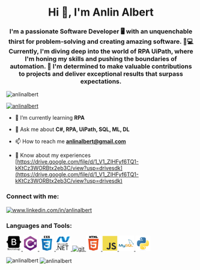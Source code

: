<h1 align="center">Hi 👋, I'm Anlin Albert</h1>
<h3 align="center">I'm a passionate Software Developer 🖥️ with an unquenchable thirst for problem-solving and creating amazing software. 💪💻Currently, I'm diving deep into the world of RPA UiPath, where I'm honing my skills and pushing the boundaries of automation. 🚀 I'm determined to make valuable contributions to projects and deliver exceptional results that surpass expectations.</h3>

<p align="left"> <img src="https://komarev.com/ghpvc/?username=anlinalbert&label=Profile%20views&color=0e75b6&style=flat" alt="anlinalbert" /> </p>

<p align="left"> <a href="https://github.com/ryo-ma/github-profile-trophy"><img src="https://github-profile-trophy.vercel.app/?username=anlinalbert" alt="anlinalbert" /></a> </p>

- 🌱 I’m currently learning **RPA**

- 💬 Ask me about **C#, RPA, UiPath, SQL, ML, DL**

- 📫 How to reach me **anlinalbert@gmail.com**

- 📄 Know about my experiences [https://drive.google.com/file/d/1_V1_ZIHFyf6TQ1-kKtCz3WORBtx2eb3C/view?usp=drivesdk](https://drive.google.com/file/d/1_V1_ZIHFyf6TQ1-kKtCz3WORBtx2eb3C/view?usp=drivesdk)

<h3 align="left">Connect with me:</h3>
<p align="left">
<a href="https://linkedin.com/in/anlinalbert" target="blank"><img align="center" src="https://raw.githubusercontent.com/rahuldkjain/github-profile-readme-generator/master/src/images/icons/Social/linked-in-alt.svg" alt="www.linkedin.com/in/anlinalbert" height="30" width="40" /></a>
</p>

<h3 align="left">Languages and Tools:</h3>
<p align="left"> <a href="https://getbootstrap.com" target="_blank" rel="noreferrer"> <img src="https://raw.githubusercontent.com/devicons/devicon/master/icons/bootstrap/bootstrap-plain-wordmark.svg" alt="bootstrap" width="40" height="40"/> </a> <a href="https://www.w3schools.com/cs/" target="_blank" rel="noreferrer"> <img src="https://raw.githubusercontent.com/devicons/devicon/master/icons/csharp/csharp-original.svg" alt="csharp" width="40" height="40"/> </a> <a href="https://www.w3schools.com/css/" target="_blank" rel="noreferrer"> <img src="https://raw.githubusercontent.com/devicons/devicon/master/icons/css3/css3-original-wordmark.svg" alt="css3" width="40" height="40"/> </a> <a href="https://dotnet.microsoft.com/" target="_blank" rel="noreferrer"> <img src="https://raw.githubusercontent.com/devicons/devicon/master/icons/dot-net/dot-net-original-wordmark.svg" alt="dotnet" width="40" height="40"/> </a> <a href="https://git-scm.com/" target="_blank" rel="noreferrer"> <img src="https://www.vectorlogo.zone/logos/git-scm/git-scm-icon.svg" alt="git" width="40" height="40"/> </a> <a href="https://www.w3.org/html/" target="_blank" rel="noreferrer"> <img src="https://raw.githubusercontent.com/devicons/devicon/master/icons/html5/html5-original-wordmark.svg" alt="html5" width="40" height="40"/> </a> <a href="https://developer.mozilla.org/en-US/docs/Web/JavaScript" target="_blank" rel="noreferrer"> <img src="https://raw.githubusercontent.com/devicons/devicon/master/icons/javascript/javascript-original.svg" alt="javascript" width="40" height="40"/> </a> <a href="https://www.mysql.com/" target="_blank" rel="noreferrer"> <img src="https://raw.githubusercontent.com/devicons/devicon/master/icons/mysql/mysql-original-wordmark.svg" alt="mysql" width="40" height="40"/> </a> <a href="https://www.python.org" target="_blank" rel="noreferrer"> <img src="https://raw.githubusercontent.com/devicons/devicon/master/icons/python/python-original.svg" alt="python" width="40" height="40"/> </a> </p>

<p><img align="left" src="https://github-readme-stats.vercel.app/api/top-langs?username=anlinalbert&show_icons=true&locale=en&layout=compact" alt="anlinalbert" /></p>

<p>&nbsp;<img align="center" src="https://github-readme-stats.vercel.app/api?username=anlinalbert&show_icons=true&locale=en" alt="anlinalbert" /></p>
